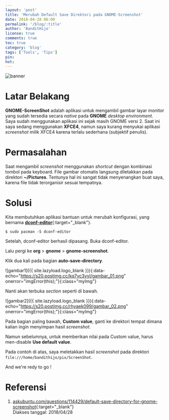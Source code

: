 ```yaml
---
layout: 'post'
title: 'Merubah Default Save Direktori pada GNOME-Screenshot'
date: 2018-04-28 06:09
permalink: '/blog/:title'
author: 'BanditHijo'
license: true
comments: true
toc: true
category: 'blog'
tags: ['Tools', 'Tips']
pin:
hot:
---
```


<!-- BANNER OF THE POST -->
<img class="post-body-img" src="{{ site.lazyload.logo_blank_banner }}" data-echo="https://s20.postimg.cc/yjw814lz1/banner_post_08.png" onerror="imgError(this);" alt="banner">

# Latar Belakang

**GNOME-ScreenShot** adalah aplikasi untuk mengambil gambar layar monitor yang sudah tersedia secara *native* pada **GNOME** *desktop environment*. Saya sudah menggunakan aplikasi ini sejak masih GNOME versi 2. Saat ini saya sedang menggunakan **XFCE4**, namun saya kurang menyukai aplikasi *screenshot* milik XFCE4 karena terlalu sederhana (subjektif penulis).

# Permasalahan

Saat mengambil *screenshot* menggunakan *shortcut* dengan kombinasi tombol pada keyboard. File gambar otomatis langsung diletakkan pada direktori **~/Pictures**. Tentunya hal ini sangat tidak menyenangkan buat saya, karena file tidak terorganisir sesuai tempatnya.

# Solusi

Kita membutuhkan aplikasi bantuan untuk merubah konfigurasi, yang bernama [**dconf-editor**](https://www.archlinux.org/packages/extra/x86_64/dconf-editor/){:target="_blank"}.

```
$ sudo pacman -S dconf-editor
```

Setelah, dconf-editor berhasil dipasang. Buka dconf-editor.

Lalu pergi ke **org** > **gnome** > **gnome-screenshot**.

Klik dua kali pada bagian **auto-save-directory**.

![gambar1]({{ site.lazyload.logo_blank }}){:data-echo="https://s20.postimg.cc/kq7vc3vyl/gambar_01.png" onerror="imgError(this);"}{:class="myImg"}

Nanti akan terbuka *section* seperti di bawah.

![gambar2]({{ site.lazyload.logo_blank }}){:data-echo="https://s20.postimg.cc/rhyaek099/gambar_02.png" onerror="imgError(this);"}{:class="myImg"}

Pada bagian paling bawah, **Custom value**, ganti ke direktori tempat dimana kalian ingin menyimpan hasil *screenshot*.

Namun sebelumnya, untuk memberikan nilai pada Custom value, harus men-disable **Use default value**.

Pada contoh di atas, saya meletakkan hasil *screenshot* pada direktori `file:///home/bandithijo/pix/ScreenShot`.

<span class="font-latin">And we're redy to go !</span>

# Referensi

1. [askubuntu.com/questions/114429/default-save-directory-for-gnome-screenshot](https://askubuntu.com/questions/114429/default-save-directory-for-gnome-screenshot){:target="_blank"}
<br>Diakses tanggal: 2018/04/28

